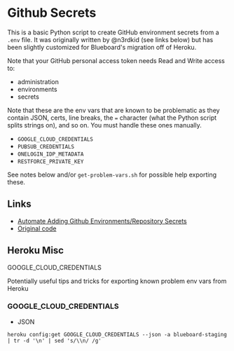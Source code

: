 # Github Secrets

This is a basic Python script to create GitHub environment secrets from a `.env` file.  It was originally written by @n3rdkid (see links below) but has been slightly customized for Blueboard's migration off of Heroku.

Note that your GitHub personal access token needs Read and Write access to:
- administration
- environments
- secrets

Note that these are the env vars that are known to be problematic as they contain JSON, certs, line breaks, the `=` character (what the Python script splits strings on), and so on.  You must handle these ones manually.
- `GOOGLE_CLOUD_CREDENTIALS`
- `PUBSUB_CREDENTIALS`
- `ONELOGIN_IDP_METADATA`
- `RESTFORCE_PRIVATE_KEY`

See notes below and/or `get-problem-vars.sh` for possible help exporting these.

## Links

- [Automate Adding Github Environments/Repository Secrets](https://articles.wesionary.team/automate-adding-github-environments-repository-secrets-64de7d1235e7)
- [Original code](https://github.com/n3rdkid/medium-github-secrets/)


## Heroku Misc

GOOGLE_CLOUD_CREDENTIALS

Potentially useful tips and tricks for exporting known problem env vars from Heroku

### GOOGLE_CLOUD_CREDENTIALS
- JSON
```
heroku config:get GOOGLE_CLOUD_CREDENTIALS --json -a blueboard-staging | tr -d '\n' | sed 's/\\n/ /g'
```
